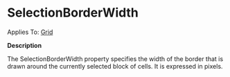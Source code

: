 




<h1 class="heading"><span class="name">SelectionBorderWidth</span></h1>

Applies To: [Grid](../a-z/grid.md)


**Description**


The SelectionBorderWidth property specifies the width of the border that is drawn around the currently selected block of cells. It is expressed in pixels.



